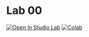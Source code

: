# Lab 00

[![Open In Studio Lab](https://studiolab.sagemaker.aws/studiolab.svg)](https://studiolab.sagemaker.aws/import/github.com/surrey-nlp/NLP-2025/blob/main/lab00.ipynb)
[![Colab](https://colab.research.google.com/assets/colab-badge.svg)](https://colab.research.google.com/github.com/surrey-nlp/NLP-2025/blob/main/lab00.ipynb)
